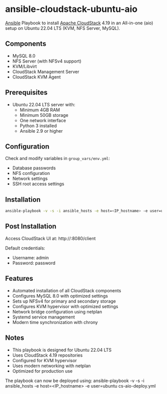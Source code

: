 # ansible-cloudstack-ubuntu-aio

[Ansible](http://ansible.com) Playbook to install [Apache CloudStack](cloudstack.apache.org) 4.19 in an All-in-one (aio) setup on Ubuntu 22.04 LTS (KVM, NFS Server, MySQL).

## Components

- MySQL 8.0
- NFS Server (with NFSv4 support)
- KVM/Libvirt
- CloudStack Management Server
- CloudStack KVM Agent

## Prerequisites

- Ubuntu 22.04 LTS server with:
  - Minimum 4GB RAM
  - Minimum 50GB storage
  - One network interface
  - Python 3 installed
  - Ansible 2.9 or higher

## Configuration

Check and modify variables in `group_vars/env.yml`:
- Database passwords
- NFS configuration
- Network settings
- SSH root access settings

## Installation

```bash
ansible-playbook -v -s -i ansible_hosts -e host=<IP_hostname> -e user=ubuntu cs-aio-deploy.yml
```

## Post Installation

Access CloudStack UI at:
http://<server-ip>:8080/client

Default credentials:
- Username: admin
- Password: password

## Features

- Automated installation of all CloudStack components
- Configures MySQL 8.0 with optimized settings
- Sets up NFSv4 for primary and secondary storage
- Configures KVM hypervisor with optimized settings
- Network bridge configuration using netplan
- Systemd service management
- Modern time synchronization with chrony

## Notes

- This playbook is designed for Ubuntu 22.04 LTS
- Uses CloudStack 4.19 repositories
- Configured for KVM hypervisor
- Uses modern networking with netplan
- Optimized for production use


The playbook can now be deployed using:
ansible-playbook -v -s -i ansible_hosts -e host=<IP_hostname> -e user=ubuntu cs-aio-deploy.yml
